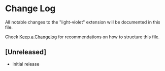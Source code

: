 # Change Log

All notable changes to the "light-violet" extension will be documented in this file.

Check [Keep a Changelog](http://keepachangelog.com/) for recommendations on how to structure this file.

## [Unreleased]

- Initial release
